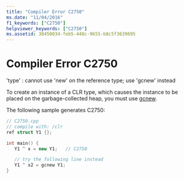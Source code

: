 ```yaml
---
title: "Compiler Error C2750"
ms.date: "11/04/2016"
f1_keywords: ["C2750"]
helpviewer_keywords: ["C2750"]
ms.assetid: 30450034-feb5-448c-9655-b8c5f3639695
---
```

# Compiler Error C2750

'type' : cannot use 'new' on the reference type; use 'gcnew' instead

To create an instance of a CLR type, which causes the instance to be placed on the garbage-collected heap, you must use [gcnew](../../extensions/ref-new-gcnew-cpp-component-extensions.md).

The following sample generates C2750:

```cpp
// C2750.cpp
// compile with: /clr
ref struct Y1 {};

int main() {
   Y1 ^ x = new Y1;   // C2750

   // try the following line instead
   Y1 ^ x2 = gcnew Y1;
}
```
